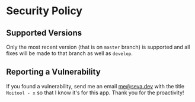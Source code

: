 # Security Policy

## Supported Versions

Only the most recent version (that is on `master` branch) is supported and all fixes will be made to that branch as well as `develop`.

## Reporting a Vulnerability

If you found a vulnerability, send me an email me@seva.dev with the title `Noitool - x` so that I know it's for this app. Thank you for the proactivity!
